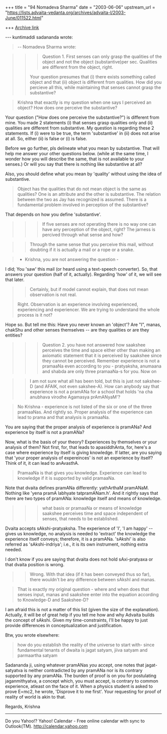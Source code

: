 +++
title = "94 Nomadeva Sharma"
date = "2003-06-06"
upstream_url = "https://lists.advaita-vedanta.org/archives/advaita-l/2003-June/011522.html"

+++
[Archive link](https://lists.advaita-vedanta.org/archives/advaita-l/2003-June/011522.html)

--- kuntimaddi sadananda <kuntimaddisada at yahoo.com>
wrote:
> -- Nomadeva Sharma <nomadeva at yahoo.com> wrote:

> > > Question 1. First senses can only grasp the
> > > qualities of the object and not the object 
> > > (substantive)per sec. Qualities are
> > > different from the object, right. 
> > 
> > Your question presumes that (i) there exists
> > something called object and that (ii) object 
> > is different from qualities. How did you 
> > percieve all this, while maintaining that 
> > senses cannot grasp the substantive?

> Krishna that exactly is my question when one says I
> perceived an object? How does one perceive the 
> substantive? 

Your question ("How does one perceive the
substantive?") is different from mine. You made 2
statements (i) that senses grasp qualities only and
(ii) qualities are different from substantive. My
question is regarding these 2 statements. If (i) were
to be true, the term 'substantive' in (ii) does not
arise at all. So, either (ii) is false or (i) is
false.

Before we go further, pls delineate what you mean by
substantive. That will help me answer your other
questions below. (while at the same time, I wonder how
you will describe the same, that is not available to
your senses.) Or will you say that there is nothing
like substantive at all?

Also, you should define what you mean by 'quality'
without using the idea of substantive.

> Object has the qualities that do not mean object is
> the same as qualities? One is an attribute and the 
> other is substantive. The relation between the two 
> as Jay has recognized is assumed. There is a
> fundamental problem involved in perception of the
> substantive? 

That depends on how you define 'substantive'. 

> > > If five senses are not operating there is no way
> > > one can have any perception of the object,
right?
> > > The jarness is percived through what sense and
how? 

> > Through the same sense that you perceive this
> > mail, without doubting if it is actually a mail or
a
> > rope or a snake.

> - Krishna, you are not answering the question -

I did; You 'saw' this mail (or heard using a
text-speech converter). So, that answers your question
(half of it, actually). Regarding 'how' of it, we will
see that later.

> > Certainly, but if model cannot explain, that does
> > not mean observation is not real. 
> 
> Right. Observation is an experience involving
> experienced, experiencing and experiencer. 
> We are trying to understand the whole process 
> is it not? 

Hope so. But tell me this: Have you never known an
'object'? Are "I", manas, chakShu and other senses
themselves -- are they qualities or are they entities?

> > > Question 2. you have not answered how saakshee
> > > perceives the time and space either other than 
> > > making an axiomatic statement that it is
> > > perceived by saakshee since they cannot be
> > > perceived.  Remember experience is not a
> > > pramaaNa even according to you - pratyaksha, 
> > > anumaana and shabda are only three pramaaNa-s 
> > > for you. Now on

> > I am not sure what all has been told, but this is
> > just not sakshee-D (and AFAIK, not even
sakshee-A). 
> > How can anybody say that experience is not a
pramANa 
> > for a school that holds 'na cha anubhava virodhe
> > Agamasya prAmANyaM'?

> No Krishna - experience is not listed of the six or
> one of the three pramaaNas. 
> And rightly so.  Proper analysis of the experience 
> can lead to prama and that analysis is pramaaNa. 

You are saying that the proper analysis of experience
is pramANa? And experience by itself is not a pramANa?


Now, what is the basis of your theory? Experiences by
themselves or your analysis of them? Not first, for,
that leads to apasiddhAnta, for, here's a case where
experience by itself is giving knowledge. If latter,
are you saying that 'your proper analysis of
expereinces' is not an experience by itself? Think of
it, it can lead to anAvasthA.

> PramaaNa is that gives you knowledge. Experience 
> can lead to knowledge if it is supported by valid 
> pramaaNa. 

Note that dvaita defines pramANa differently:
yathArthaM pramANaM. Nothing like 'yena pramA labhyate
tatpramANam.h'. And it rightly says that there are two
types of pramANa: knowledge itself and means of
knowledge.

> > > what basis or pramaaNa or means of knowledge 
> > > saakshee perceives time and space independent 
> > > of senses, that needs to be established.

Dvaita accepts sAkshi-pratyaksha. The experience of
'I', 'I am happy' -- gives us knowledge, no analysis
is needed to 'extract' the knowledge the experience
itself conveys; therefore, it is a pramANa. 'sAkshi'
is also referred as 'sAkshi-indriya'; i.e., it is its
own instrument, nothing extra needed.

I don't know if you are saying that dvaita does not
hold sAxi-pratyaxa or that dvaita position is wrong. 

> > Wrong. With that idea (if it has been conveyed
> > thus so far), there wouldn't be any difference 
> > between sAkshI and manas. 

> That is exactly my original question - where and
> when does that senses input, manas and saakshee 
> enter into the equation according to
> Knowledge-D and Saakshee-D? 

I am afraid this is not a matter of this list (given
the size of the explanation). Actually, it will be of
great help if you tell me how and why Advaita builds
the concept of sAkshi. Given my time-constraints, I'll
be happy to just provide differences in
conceptualization and justification.

Btw, you wrote elsewhere:

> how do you establish the reality of the universe 
> to start with- since fundamental tenants of dwaita 
> is jagat satyam, jiiva satyam and parmaartha satyam

Sadananda ji, using whatever pramANas _you_ accept,
one notes that jagat-satyatva is neither contradicted
by any pramANa nor is its contrary supported by any
pramANa. The burden of proof is on you for postulating
jaganmithyatva, a concept which, you must accept, is
contrary to common experience, atleast on the face of
it. When a physics student is asked to prove E=mc2, he
wrote, 'Disprove it to me first'. Your requesting for
proof of reality of world is akin to that.

Regards,
Krishna


__________________________________
Do you Yahoo!?
Yahoo! Calendar - Free online calendar with sync to Outlook(TM).
http://calendar.yahoo.com

